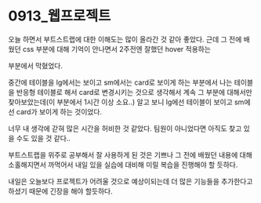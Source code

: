 # 0913_웹프로젝트



오늘 하면서 부트스트랩에 대한 이해도는 많이 올라간 것 같아 좋았다. 근데 그 전에 배웠던 css 부분에 대해 기억이 안나면서 2주전엔 잘했던 hover 적용하는

부분에서 막혔었다. 



중간에 테이블을 lg에서는 보이고 sm에서는 card로 보이게 하는 부분에서 나는 테이블을 반응형 테이블로 해서 card로 변경시키는 것으로 생각해서 계속 그 부분에 대해서만 찾아보았는데(이 부분에서 1시간 이상 소요..) 알고 보니 lg에선 테이블이 보이고 sm에선 card가 보이게 하는 것이었다. 



너무 내 생각에 갇혀 많은 시간을 허비한 것 같았다. 팀원이 아니었다면 아직도 찾고 있을 수도 있을 것 같다..



부트스트랩을 위주로 공부해서 잘 사용하게 된 것은 기쁘나 그 전에 배웠던 내용에 대해 소홀해지면서 까먹어서 내일 있을 실습에 대비해 미릴 복습을 진행해야 할 듯하다.



내일은 오늘보다 프로젝트가 어려울 것으로 예상이되는데 더 많은 기능들을 추가한다고 하셨기 때문에 긴장을 해야 할듯하다.
